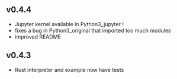 ## v0.4.4
- Jupyter kernel available in Python3_jupyter !
- fixes a bug in Python3_original that imported too much modules
- improved README

## v0.4.3
- Rust interpreter and example now have tests
